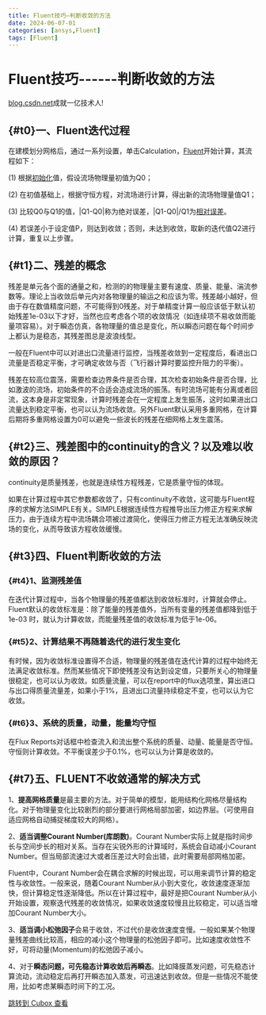 ```yaml
---
title: Fluent技巧—判断收敛的方法
date: 2024-06-07-01
categories: [ansys,Fluent]
tags: [Fluent]     
---
```



Fluent技巧------判断收敛的方法
=====================

[blog.csdn.net](https://blog.csdn.net/Ronko_G/article/details/130251850)成就一亿技术人!

{#t0}**一、Fluent迭代过程**
---------------------

在建模划分网格后，通过一系列设置，单击Calculation，[Fluent](https://so.csdn.net/so/search?q=Fluent&spm=1001.2101.3001.7020)开始计算，其流程如下：

(1) 根据[初始化](https://so.csdn.net/so/search?q=%E5%88%9D%E5%A7%8B%E5%8C%96&spm=1001.2101.3001.7020)值，假设流场物理量初值为Q0；

(2) 在初值基础上，根据守恒方程，对流场进行计算，得出新的流场物理量值Q1；

(3) 比较Q0与Q1的值，\|Q1-Q0\|称为绝对误差，\|Q1-Q0\|/Q1为[相对误差](https://so.csdn.net/so/search?q=%E7%9B%B8%E5%AF%B9%E8%AF%AF%E5%B7%AE&spm=1001.2101.3001.7020)。

(4) 若误差小于设定值P，则达到收敛；否则，未达到收敛，取新的迭代值Q2进行计算，重复以上步骤。

{#t1}**二、残差的概念**
----------------

残差是单元各个面的通量之和，检测的的物理量主要有速度、质量、能量、湍流参数等。理论上当收敛后单元内对各物理量的输运之和应该为零。残差越小越好，但由于存在数值精度问题，不可能得到0残差。对于单精度计算一般应该低于默认初始残差1e-03以下才好，当然也应考虑各个项的收敛情况（如连续项不易收敛而能量项容易）。对于瞬态仿真，各物理量的值总是变化，所以瞬态问题在每个时间步上都认为是稳态，其残差图总是波浪线型。

一般在Fluent中可以对进出口流量进行监控，当残差收敛到一定程度后，看进出口流量是否稳定平衡，才可确定收敛与否（飞行器计算时要监控升阻力的平衡）。

残差在较高位震荡，需要检查边界条件是否合理，其次检查初始条件是否合理，比如激波的流场，初始条件的不合适会造成流场的振荡。有时流场可能有分离或者回流，这本身是非定常现象，计算时残差会在一定程度上发生振荡，这时如果进出口流量达到稳定平衡，也可以认为流场收敛。另外Fluent默认采用多重网格，在计算后期将多重网格设置为0可以避免一些波长的残差在细网格上发生震荡。

{#t2}**三、残差图中的continuity的含义？以及难以收敛的原因？**
----------------------------------------

continuity是质量残差，也就是连续性方程残差，它是质量守恒的体现。

如果在计算过程中其它参数都收敛了，只有continuity不收敛，这可能与Fluent程序的求解方法SIMPLE有关。SIMPLE根据连续性方程推导出压力修正方程来求解压力，由于连续方程中流场耦合项被过渡简化，使得压力修正方程无法准确反映流场的变化，从而导致该方程收敛缓慢。

{#t3}**四、Fluent判断收敛的方法**
------------------------

### {#t4}**1、监测残差值**

在迭代计算过程中，当各个物理量的残差值都达到收敛标准时，计算就会停止。Fluent默认的收敛标准是：除了能量的残差值外，当所有变量的残差值都降到低于1e-03 时，就认为计算收敛，而能量残差值的收敛标准为低于1e-06。

### {#t5}**2、计算结果不再随着迭代的进行发生变化**

有时候，因为收敛标准设置得不合适，物理量的残差值在迭代计算的过程中始终无法满足收敛标准。然而某些情况下即使残差没有达到设定值，只要所关心的物理量很稳定，也可以认为收敛。如质量流量，可以在report中的flux选项里，算出进口与出口得质量流量差，如果小于1%，且进出口流量持续稳定不变，也可以认为它收敛。

### {#t6}**3、系统的质量，动量，能量均守恒**

在Flux Reports对话框中检查流入和流出整个系统的质量、动量、能量是否守恒。守恒则计算收敛。不平衡误差少于0.1%，也可以认为计算是收敛的。

{#t7}**五、FLUENT不收敛通常的解决方式**
---------------------------

1、**提高网格质量**是最主要的方法。对于简单的模型，能用结构化网格尽量结构化。对于物理量变化比较剧烈的部分要进行网格局部加密，如边界层。（可使用自适应网格自动捕捉梯度较大的网格）。

2、**适当调整Courant Number(库朗数)**。Courant Number实际上就是指时间步长与空间步长的相对关系。当存在尖锐外形的计算域时，系统会自动减小Courant Number。但当局部流速过大或者压差过大时会出错，此时需要局部网格加密。

Fluent中，Courant Number会在耦合求解的时候出现，可以用来调节计算的稳定性与收敛性。一般来说，随着Courant Number从小到大变化，收敛速度逐渐加快，但计算稳定性逐渐降低。所以在计算过程中，最好是把Courant Number从小开始设置，观察迭代残差的收敛情况，如果收敛速度较慢且比较稳定，可以适当增加Courant Number大小。

3、**适当调小松弛因子**会易于收敛，不过代价是收敛速度变慢。一般如果某个物理量残差曲线比较高，相应的减小这个物理量的松弛因子即可。比如速度收敛性不好，可将动量(Momentum)的松弛因子减小。

4、对于**瞬态问题，可先稳态计算收敛后再瞬态**。比如降膜蒸发问题，可先稳态计算流动，流动稳定后再打开瞬态加入蒸发，可迅速达到收敛。但是一些情况不能使用，比如考虑某瞬态时间下的工况。

[跳转到 Cubox 查看](https://cubox.pro/my/card?id=7203749958686605377)
